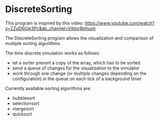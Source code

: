 # DiscreteSorting

This program is inspired by this video:	https://www.youtube.com/watch?v=ZZuD6iUe3Pc&ab_channel=ViktorBohush

The DiscreteSorting program allows the visualization and comparison of multiple sorting algorithms. 

The time discrete simulation works as follows: 
- let a sorter presort a copy of the array, which has to be sorted
- send a queue of changes for the visualization to the simulator
- work through one change (or multiple changes depending on the configuration) in the queue on each tick of a background timer

Currently available sorting algorithms are:  
- bubblesort
- selectionsort
- mergesort
- quicksort